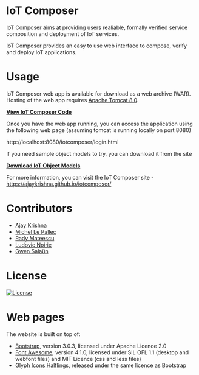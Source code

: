 IoT Composer
==============================
IoT Composer aims at providing users realiable, formally verified
service composition and deployment of IoT services. 

IoT Composer provides an easy to use web interface to compose, verify and deploy IoT applications.

Usage
===============================
IoT Composer web app is available for download as a web archive (WAR). 
Hosting of the web app requires [Apache Tomcat 8.0](https://tomcat.apache.org/download-80.cgi). 

[**View IoT Composer Code**](https://github.com/ajaykrishna/iotcomposer) 

Once you have the web app running, you can access the application 
using the following web page (assuming tomcat is running locally on port 8080)

http://localhost:8080/iotcomposer/login.html  

If you need sample object models to try, you can download it from the site

[**Download IoT Object Models**](https://ajaykrishna.github.io/iotcomposer/downloads/models.zip) 

For more information, you can visit the IoT Composer site - https://ajaykrishna.github.io/iotcomposer/

Contributors
=====================================
* [Ajay Krishna](https://about.me/ajaykrishna)
* [Michel Le Pallec](https://www.bell-labs.com/usr/michel.le_pallec)
* [Rady Mateescu](http://convecs.inria.fr/people/Radu.Mateescu/)
* [Ludovic Noirie](https://www.bell-labs.com/usr/ludovic.noirie)
* [Gwen Salaün](http://convecs.inria.fr/people/Gwen.Salaun/) 


License
=============================
[![License](https://img.shields.io/badge/license-Apache--2.0-blue.svg)](LICENSE.md)

Web pages
============
The website is built on top of:
- [Bootstrap](http://getbootstrap.com/), version 3.0.3, licensed under Apache Licence 2.0
- [Font Awesome](http://fortawesome.github.io/Font-Awesome/), version 4.1.0, licensed under SIL OFL 1.1 (desktop and webfont files) and MIT Licence (css and less files)
- [Glyph Icons Halflings](http://glyphicons.com/), released under the same licence as Bootstrap
